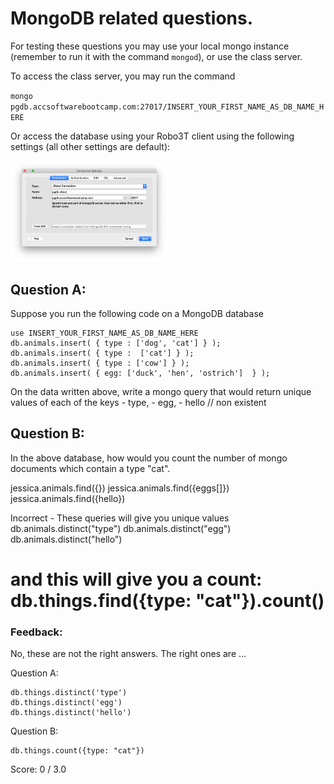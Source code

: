 # MongoDB related questions. 

For testing these questions you may use your local mongo instance (remember to run it with the command `mongod`),
or use the class server. 

To access the class server, you may run the command

`mongo pgdb.accsoftwarebootcamp.com:27017/INSERT_YOUR_FIRST_NAME_AS_DB_NAME_HERE`

Or access the database using your Robo3T client using the following settings (all other settings are default):

<img src="images/mongodb_connect.png" width="50%">

## Question A:

Suppose you run the following code on a MongoDB database

    use INSERT_YOUR_FIRST_NAME_AS_DB_NAME_HERE
    db.animals.insert( { type : ['dog', 'cat'] } );
    db.animals.insert( { type :  ['cat'] } );
    db.animals.insert( { type : ['cow'] } );
    db.animals.insert( { egg: ['duck', 'hen', 'ostrich']  } );

On the data written above, write a mongo query that would return unique 
values of each of the keys
	- type, 
    - egg, 
    - hello // non existent


## Question B:

In the above database, how would you count the number of mongo documents which contain a type "cat".

jessica.animals.find({})
jessica.animals.find({eggs[]})
jessica.animals.find({hello})



Incorrect - These queries will give you unique values
db.animals.distinct("type") 
db.animals.distinct("egg") 
db.animals.distinct("hello")

and this will give you a count:
db.things.find({type: "cat"}).count()
=======
### Feedback:

No, these are not the right answers. The right ones are ...

Question A:

```
db.things.distinct('type')
db.things.distinct('egg')
db.things.distinct('hello')
```

Question B:
```
db.things.count({type: "cat"})
```

Score: 0 / 3.0
